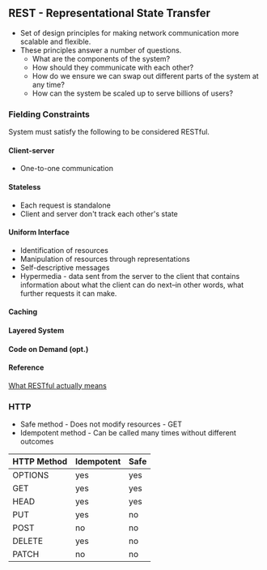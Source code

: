 ## REST - Representational State Transfer
- Set of design principles for making network communication more scalable and flexible. 
- These principles answer a number of questions. 
    - What are the components of the system? 
    - How should they communicate with each other? 
    - How do we ensure we can swap out different parts of the system at any time? 
    - How can the system be scaled up to serve billions of users?

### Fielding Constraints
System must satisfy the following to be considered RESTful.
#### Client-server
- One-to-one communication
#### Stateless
- Each request is standalone
- Client and server don't track each other's state
#### Uniform Interface
- Identification of resources
- Manipulation of resources through representations
- Self-descriptive messages
- Hypermedia - data sent from the server to the client that contains information about what the client can do next–in other words, what further requests it can make.
#### Caching
#### Layered System
#### Code on Demand (opt.)

#### Reference
[What RESTful actually means](https://codewords.recurse.com/issues/five/what-restful-actually-means)

### HTTP
- Safe method - Does not modify resources
      - GET
- Idempotent method - Can be called many times without different outcomes

HTTP Method | Idempotent| Safe
----------- | --------- | ---- 
OPTIONS |	yes  |	yes
GET	| yes |	yes
HEAD |	yes	| yes
PUT	| yes	 | no
POST |	no |	no
DELETE	| yes |	no
PATCH	| no	| no

